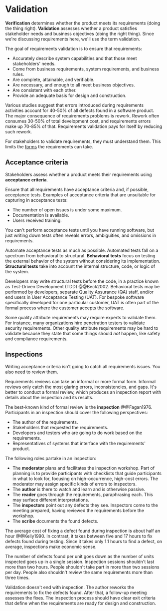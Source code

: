 # Validation

**Verification** determines whether the product meets its requirements (doing the thing right).
**Validation** assesses whether a product satisfies stakeholder needs and business objectives (doing the right thing).
Since we're discussing requirements here, we'll use the term validation.

The goal of requirements validation is to ensure that requirements:

- Accurately describe system capabilities and that those meet stakeholders' needs.
- Come from business requirements, system requirements, and business rules.
- Are complete, attainable, and verifiable.
- Are necessary, and enough to all meet business objectives.
- Are consistent with each other.
- Provide an adequate basis for design and construction.

Various studies suggest that errors introduced during requirements activities account for 40-50% of all defects found
in a software product.
The major consequence of requirements problems is rework.
Rework often consumes 30-50% of total development cost, and requirements errors make up 70-85% of that.
Requirements validation pays for itself by reducing such rework.

For stakeholders to validate requirements, they must understand them.
This limits the [forms](specification.md#writing-requirements) the requirements can take.


## Acceptance criteria

Stakeholders assess whether a product meets their requirements using **acceptance criteria**.

Ensure that all requirements have acceptance criteria and, if possible, acceptance tests.
Examples of acceptance criteria that are unsuitable for capturing in acceptance tests:

- The number of open issues is under some maximum.
- Documentation is available.
- Users received training.

You can't perform acceptance tests until you have running software, but just writing down tests often reveals errors,
ambiguities, and omissions in requirements.

Automate acceptance tests as much as possible.
Automated tests fall on a spectrum from behavioral to structural.
**Behavioral tests** focus on testing the external behavior of the system without considering its implementation.
**Structural tests** take into account the internal structure, code, or logic of the system.

Developers may write structural tests before the code, in a practice known as Test-Driven Development (TDD) @@Beck2002.
Behavioral tests may be performed by developers, separate Quality Assurance (QA) staff, and/or end users in User
Acceptance Testing (UAT).
For bespoke software specifically developed for one particular customer, UAT is often part of the formal process where
the customer accepts the software.

Some quality attribute requirements may require experts to validate them.
For instance, many organizations hire penetration testers to validate security requirements.
Other quality attribute requirements may be hard to validate because they state that some things should _not_ happen,
like safety and compliance requirements.


## Inspections

Writing acceptance criteria isn't going to catch all requirements issues.
You also need to review them.

Requirements reviews can take an informal or more formal form.
Informal reviews only catch the most glaring errors, inconsistencies, and gaps.
It's better to conduct a formal review, which produces an inspection report with details about the inspection and its
results.

The best-known kind of formal review is the **inspection** @@Fagan1976.
Participants in an inspection should cover the following perspectives:

- The author of the requirements.
- Stakeholders that requested the requirements.
- Developers and testers who are going to do work based on the requirements.
- Representatives of systems that interface with the requirements' product.

The following roles partake in an inspection:

- The **moderator** plans and facilitates the inspection workshop.
  Part of planning is to provide participants with checklists that guide participants in what to look for, focusing on
  high-occurrence, high-cost errors.
  The moderator may assign specific kinds of errors to inspectors.
- The **author** is there to watch and learn and is otherwise passive.
- The **reader** goes through the requirements, paraphrasing each.
  This may surface different interpretations.
- The **inspectors** point out any defects they see.
  Inspectors come to the meeting prepared, having reviewed the requirements before the workshop.
- The **scribe** documents the found defects.

The average cost of fixing a defect found during inspection is about half an hour @@Kelly1990.
In contrast, it takes between five and 17 hours to fix defects found during testing.
Since it takes only 1.1 hours to find a defect, on average, inspections make economic sense.

The number of defects found per unit goes down as the number of units inspected goes up in a single session.
Inspection sessions shouldn't last more than two hours.
People shouldn't take part in more than two sessions per day.
People also shouldn't review the same requirements more than three times.

Validation doesn't end with inspection.
The author reworks the requirements to fix the defects found.
After that, a follow-up meeting assesses the fixes.
The inspection process should have clear exit criteria that define when the requirements are ready for design and
construction.
